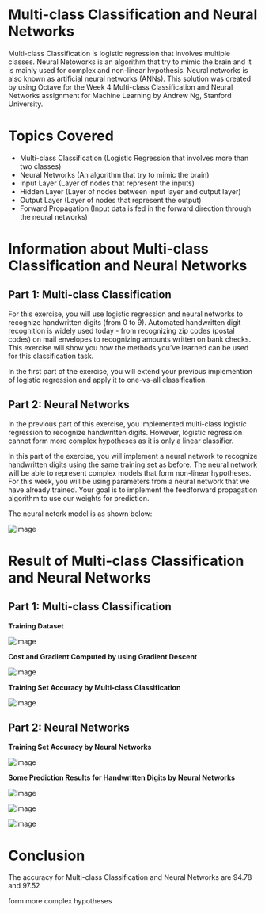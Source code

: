 # Multi-class Classification and Neural Networks
Multi-class Classification is logistic regression that involves multiple classes. Neural Netoworks is an algorithm that try to mimic the brain and it is mainly used for complex and non-linear hypothesis. Neural networks is also known as artificial neural networks (ANNs). This solution was created by using Octave for the Week 4 Multi-class Classification and Neural Networks assignment for Machine Learning by Andrew Ng, Stanford University. 

# Topics Covered 
- Multi-class Classification (Logistic Regression that involves more than two classes)
- Neural Networks (An algorithm that try to mimic the brain)
- Input Layer (Layer of nodes that represent the inputs)
- Hidden Layer (Layer of nodes between input layer and output layer) 
- Output Layer (Layer of nodes that represent the output)
- Forward Propagation (Input data is fed in the forward direction through the neural networks)

# Information about Multi-class Classification and Neural Networks
## Part 1: Multi-class Classification 
For this exercise, you will use logistic regression and neural networks to recognize handwritten digits (from 0 to 9). Automated handwritten digit recognition is widely used today - from recognizing zip codes (postal codes) on mail envelopes to recognizing amounts written on bank checks. This exercise will show you how the methods you’ve learned can be used for this classification task.

In the first part of the exercise, you will extend your previous implemention of logistic regression and apply it to one-vs-all classification.

## Part 2: Neural Networks
In the previous part of this exercise, you implemented multi-class logistic regression to recognize handwritten digits. However, logistic regression cannot form more complex hypotheses as it is only a linear classifier.

In this part of the exercise, you will implement a neural network to recognize handwritten digits using the same training set as before. The neural network will be able to represent complex models that form non-linear hypotheses. For this week, you will be using parameters from a neural network that we have already trained. Your goal is to implement the feedforward propagation algorithm to use our weights for prediction.

The neural netork model is as shown below: 

![image](https://user-images.githubusercontent.com/95561298/183638986-f3e914a5-d139-4149-be8f-dda368cbd090.png)

# Result of Multi-class Classification and Neural Networks
## Part 1: Multi-class Classification 
**Training Dataset**

![image](https://user-images.githubusercontent.com/95561298/183640605-950708e1-42d7-4738-b87b-c1b25136ba22.png)

**Cost and Gradient Computed by using Gradient Descent**

![image](https://user-images.githubusercontent.com/95561298/183639383-b7d0de9a-2cc4-46eb-944e-7389b6294121.png)

**Training Set Accuracy by Multi-class Classification**

![image](https://user-images.githubusercontent.com/95561298/183639499-5600866e-e586-4d19-8444-1f17e1f4d56a.png)

## Part 2: Neural Networks
**Training Set Accuracy by Neural Networks**

![image](https://user-images.githubusercontent.com/95561298/183639723-82419672-9189-4a99-80f7-bafb919fe4b5.png)

**Some Prediction Results for Handwritten Digits by Neural Networks**

![image](https://user-images.githubusercontent.com/95561298/183639993-a156056b-e82f-4ea0-b1da-013edbb95a8a.png)

![image](https://user-images.githubusercontent.com/95561298/183640083-e99d61fc-2baf-4c0a-8fb1-5b2514615d2d.png)

![image](https://user-images.githubusercontent.com/95561298/183640142-7f5936b1-f550-4d76-8f98-0f715c95235b.png)

# Conclusion 
The accuracy for Multi-class Classification and Neural Networks are 94.78 and 97.52

form more complex hypotheses
